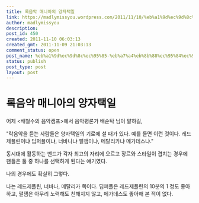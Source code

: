 ```yaml
---
title: 록음악 매니아의 양자택일
link: https://madlymissyou.wordpress.com/2011/11/10/%eb%a1%9d%ec%9d%8c%ec%95%85-%eb%a7%a4%eb%8b%88%ec%95%84%ec%9d%98-%ec%96%91%ec%9e%90%ed%83%9d%ec%9d%bc/
author: madlymissyou
description: 
post_id: 450
created: 2011-11-10 06:03:13
created_gmt: 2011-11-09 21:03:13
comment_status: open
post_name: %eb%a1%9d%ec%9d%8c%ec%95%85-%eb%a7%a4%eb%8b%88%ec%95%84%ec%9d%98-%ec%96%91%ec%9e%90%ed%83%9d%ec%9d%bc
status: publish
post_type: post
layout: post
---
```


# 록음악 매니아의 양자택일

어제 <배철수의 음악캠프>에서 음악평론가 배순탁 님이 말하길,

"락음악을 듣는 사람들은 양자택일의 기로에 설 때가 있다. 예를 들면 이런 것이다. 레드제플린이냐 딥퍼플이냐, 너바나냐 펄잼이냐, 메탈리카냐 메가데스냐."

동시대에 활동하는 밴드가 각자 최고의 자리에 오르고 장르와 스타일이 겹치는 경우에 팬들은 둘 중 하나를 선택하게 된다는 얘기였다.

나의 경우에도 확실히 그렇다.

나는 레드제플린, 너바나, 메탈리카 쪽이다. 딥퍼플은 레드제플린의 10분의 1 정도 좋아하고, 펄잼은 아무리 노력해도 친해지지 않고, 메가데스도 좋아해 본 적이 없다.